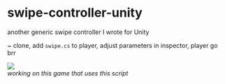 # swipe-controller-unity
another generic swipe controller I wrote for Unity

~ clone, add `swipe.cs` to player, adjust parameters in inspector, player go brr<br>

<img src="demo.gif"><br>
*working on this game that uses this script* 
